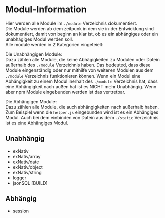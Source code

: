 
# Modul-Information

Hier werden alle Module im `./module` Verzeichnis dokumentiert.  
Die Module werden ab dem zeitpunk in dem sie in der Entwicklung sind dokumentiert, damit von beginn an klar ist, ob es ein abhängiges oder ein unabhägiges Modul werden soll.  
Alle module werden in 2 Kategorien eingeteielt: 

Die Unabhängigen Module:  
Dazu zählen alle Module, die keine Abhägigkeiten zu Modulen oder Datein außerhalb des `./module` Verzeichnis haben. Das bedeuted, dass diese Module eingenständig oder nur mithilfe von weiteren Modulen aus dem `./module` Verzeichnis funktionieren können. Wenn ein Modul eine Abhängigkeit zu einem Modul inerhalt des `./module`  Verzeichnis hat, dass eine Abhängigkeit nach außen hat ist es NICHT mehr Unabhängig. Wenn aber npm Module eingebunden werden ist das vertretbar.

Die Abhängigen Module:  
Dazu zählen alle Module, die auch abhängigkeiten nach außerhalb haben. Zum Beispiel wenn die `helper.js` eingebunden wird ist es ein Abhängiges Modul. Auch bei dem einbinden von Datein aus dem `./static` Verzeichnis ist es eine Abhängiges Modul.

## Unabhängig

 - exNativ
 - exNativ/array
 - exNativ/date
 - exNativ/object
 - exNativ/string
 - logger
 - jsonSQL [BUILD]

## Abhängig

 - session
